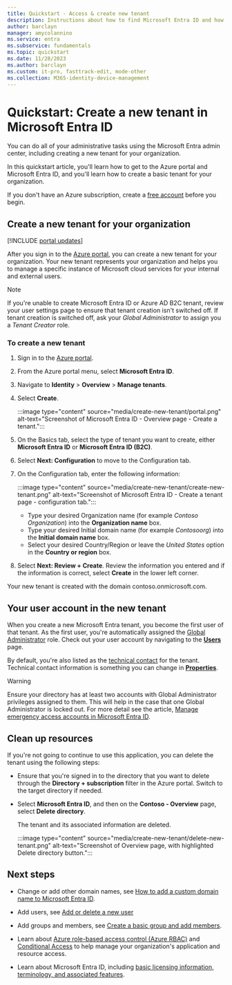 ```yaml
---
title: Quickstart - Access & create new tenant
description: Instructions about how to find Microsoft Entra ID and how to create a new tenant for your organization.
author: barclayn
manager: amycolannino
ms.service: entra
ms.subservice: fundamentals
ms.topic: quickstart
ms.date: 11/28/2023
ms.author: barclayn
ms.custom: it-pro, fasttrack-edit, mode-other
ms.collection: M365-identity-device-management
---
```

# Quickstart: Create a new tenant in Microsoft Entra ID

You can do all of your administrative tasks using the Microsoft Entra admin center, including creating a new tenant for your organization. 

In this quickstart article, you'll learn how to get to the Azure portal and Microsoft Entra ID, and you'll learn how to create a basic tenant for your organization.

If you don't have an Azure subscription, create a [free account](https://azure.microsoft.com/free/) before you begin.

## Create a new tenant for your organization

[!INCLUDE [portal updates](~/includes/portal-update.md)]

After you sign in to the [Azure portal](https://portal.azure.com), you can create a new tenant for your organization. Your new tenant represents your organization and helps you to manage a specific instance of Microsoft cloud services for your internal and external users.

>[!Note]
>If you're unable to create Microsoft Entra ID or Azure AD B2C tenant, review your user settings page to ensure that tenant creation isn't switched off. If tenant creation is switched off, ask your _Global Administrator_ to assign you a _Tenant Creator_ role.

### To create a new tenant

1. Sign in to the [Azure portal](https://portal.azure.com).

1. From the Azure portal menu, select **Microsoft Entra ID**.

1. Navigate to **Identity** > **Overview** > **Manage tenants**.
 
1. Select **Create**.

   :::image type="content" source="media/create-new-tenant/portal.png" alt-text="Screenshot of Microsoft Entra ID - Overview page - Create a tenant.":::

1. On the Basics tab, select the type of tenant you want to create, either **Microsoft Entra ID** or **Microsoft Entra ID (B2C)**.

1. Select **Next: Configuration** to move to the Configuration tab.

1. On the Configuration tab, enter the following information:

   :::image type="content" source="media/create-new-tenant/create-new-tenant.png" alt-text="Screenshot of Microsoft Entra ID - Create a tenant page - configuration tab.":::

   - Type your desired Organization name (for example _Contoso Organization_) into the **Organization name** box.
   - Type your desired Initial domain name (for example _Contosoorg_) into the **Initial domain name** box.
   - Select your desired Country/Region or leave the _United States_ option in the **Country or region** box.

1. Select **Next: Review + Create**. Review the information you entered and if the information is correct, select **Create** in the lower left corner.

Your new tenant is created with the domain contoso.onmicrosoft.com.

## Your user account in the new tenant

When you create a new Microsoft Entra tenant, you become the first user of that tenant. As the first user, you're automatically assigned the [Global Administrator](~/identity/role-based-access-control/permissions-reference.md#global-administrator) role. Check out your user account by navigating to the [**Users**](https://portal.azure.com/#blade/Microsoft_AAD_IAM/UsersManagementMenuBlade/MsGraphUsers) page.

By default, you're also listed as the [technical contact](/microsoft-365/admin/manage/change-address-contact-and-more#what-do-these-fields-mean) for the tenant. Technical contact information is something you can change in [**Properties**](https://portal.azure.com/#blade/Microsoft_AAD_IAM/ActiveDirectoryMenuBlade/Properties).

> [!WARNING]
> Ensure your directory has at least two accounts with Global Administrator privileges assigned to them. This will help in the case that one Global Administrator is locked out. For more detail see the article, [Manage emergency access accounts in Microsoft Entra ID](~/identity/role-based-access-control/security-emergency-access.md).

## Clean up resources

If you're not going to continue to use this application, you can delete the tenant using the following steps:

- Ensure that you're signed in to the directory that you want to delete through the **Directory + subscription** filter in the Azure portal. Switch to the target directory if needed.
- Select **Microsoft Entra ID**, and then on the **Contoso - Overview** page, select **Delete directory**.

    The tenant and its associated information are deleted.

   :::image type="content" source="media/create-new-tenant/delete-new-tenant.png" alt-text="Screenshot of Overview page, with highlighted Delete directory button.":::

## Next steps

- Change or add other domain names, see [How to add a custom domain name to Microsoft Entra ID](add-custom-domain.md).

- Add users, see [Add or delete a new user](./add-users.md)

- Add groups and members, see [Create a basic group and add members](./how-to-manage-groups.md).

- Learn about [Azure role-based access control (Azure RBAC)](/azure/role-based-access-control/overview) and [Conditional Access](~/identity/conditional-access/overview.md) to help manage your organization's application and resource access.

- Learn about Microsoft Entra ID, including [basic licensing information, terminology, and associated features](./whatis.md).

